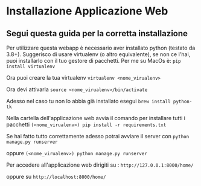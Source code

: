 # Installazione Applicazione Web

## Segui questa guida per la corretta installazione
Per utilizzare questa webapp è necessario aver installato python (testato da 3.8+). Suggerisco di usare virtualenv (o altro equivalente), se non ce l'hai, puoi installarlo con il tuo gestore di pacchetti. Per me su MacOs è:
`pip install virtualenv`

Ora puoi creare la tua virtualenv
`virtualenv <nome_virualenv>`

Ora devi attivarla
`source <nome_virualenv>/bin/activate`

Adesso nel caso tu non lo abbia già installato esegui
`brew install python-tk`

Nella cartella dell'applicazione web avvia il comando per installare tutti i pacchetti
`(<nome_virualenv>) pip install -r requirements.txt`

Se hai fatto tutto correttamente adesso potrai avviare il server con 
`python manage.py runserver`

oppure 
`(<nome_virualenv>) python manage.py runserver`

Per accedere all'applicazione web dirigiti su : 
`http://127.0.0.1:8000/home/`

oppure su 
`http://localhost:8000/home/`
